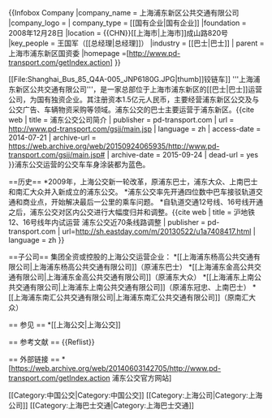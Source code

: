 {{Infobox Company
  |company_name   = 上海浦东新区公共交通有限公司
  |company_logo   = 
  | company_type  = [[国有企业|国有企业]]
  |foundation     = 2008年12月28日
  |location       = {{CHN}}[[上海市|上海市]]成山路820号
  |key_people     = 王国军（[[总经理|总经理]]）
  |industry       = [[巴士|巴士]]
  | parent        = 上海市浦东新区国资委
 |homepage =[http://www.pd-transport.com/getIndex.action]
}}

[[File:Shanghai_Bus_85_Q4A-005_JNP6180G.JPG|thumb]]铰链车]]
'''上海浦东新区公共交通有限公司'''，是一家总部位于上海市浦东新区的[[巴士|巴士]]运营公司，为国有独资企业。其注册资本1.5亿元人民币，主要经营浦东新区公交及与公交广告、车辆物资采购等领域。浦东公交的巴士主要运营于浦东新区。<ref>{{cite web | title = 浦东公交公司简介 | publisher = pd-transport.com | url = http://www.pd-transport.com/gsjj/main.jsp | language = zh | access-date = 2014-07-21 | archive-url = https://web.archive.org/web/20150924065935/http://www.pd-transport.com/gsjj/main.jsp# | archive-date = 2015-09-24 | dead-url = yes }}</ref>浦东公交运营的公交车车身涂装都为蓝色。

==历史==
*2009年，上海公交新一轮改革，原浦东巴士，浦东大众、上南巴士和南汇大众并入新成立的浦东公交。
*浦东公交率先开通四位数中巴车接驳轨道交通和商业点，开始解决最后一公里的乘车问题。
*自轨道交通12号线、16号线开通之后，浦东公交对区内公交进行大幅度归并和调整。<ref>{{cite web | title = 沪地铁12、16号线年内试运营 浦东公交近70条线路调整 | publisher = pd-transport.com | url=http://sh.eastday.com/m/20130522/u1a7408417.html | language = zh }}</ref>

==子公司==
集团全资或控股的上海公交运营企业：
*[[上海浦东杨高公共交通有限公司|上海浦东杨高公共交通有限公司]]（原浦东巴士）
*[[上海浦东金高公共交通有限公司|上海浦东金高公共交通有限公司]]（原浦东大众）
*[[上海浦东上南公共交通有限公司|上海浦东上南公共交通有限公司]]（原浦东冠忠、上南巴士）
*[[上海浦东南汇公共交通有限公司|上海浦东南汇公共交通有限公司]]（原南汇大众）

== 参见 ==
*[[上海公交|上海公交]]

== 参考文献 ==
{{Reflist}}

== 外部链接 ==
*[https://web.archive.org/web/20140603142705/http://www.pd-transport.com/getIndex.action 浦东公交官方网站]

[[Category:中国公交|Category:中国公交]]
[[Category:上海公司|Category:上海公司]]
[[Category:上海巴士交通|Category:上海巴士交通]]